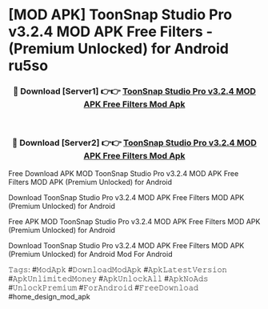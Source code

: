 # [MOD APK] ToonSnap Studio Pro v3.2.4 MOD APK Free Filters - (Premium Unlocked) for Android ru5so



<div align="center">
<h3>🔴 Download [Server1] 👉👉 <a href="https://momento.my/?title=ToonSnap_Studio_Pro_v3.2.4_MOD_APK_Free_Filters">ToonSnap Studio Pro v3.2.4 MOD APK Free Filters Mod Apk</a></h3><br>

<h3>🔴 Download [Server2] 👉👉 <a href="https://momento.my/?title=ToonSnap_Studio_Pro_v3.2.4_MOD_APK_Free_Filters">ToonSnap Studio Pro v3.2.4 MOD APK Free Filters Mod Apk</a></h3>
</div>



Free Download APK MOD ToonSnap Studio Pro v3.2.4 MOD APK Free Filters MOD APK (Premium Unlocked) for Android

Download ToonSnap Studio Pro v3.2.4 MOD APK Free Filters MOD APK (Premium Unlocked) for Android

Free APK MOD ToonSnap Studio Pro v3.2.4 MOD APK Free Filters MOD APK (Premium Unlocked) for Android

Download ToonSnap Studio Pro v3.2.4 MOD APK Free Filters MOD APK (Premium Unlocked) for Android Mod For Android

𝚃𝚊𝚐𝚜: #𝙼𝚘𝚍𝙰𝚙𝚔 #𝙳𝚘𝚠𝚗𝚕𝚘𝚊𝚍𝙼𝚘𝚍𝙰𝚙𝚔 #𝙰𝚙𝚔𝙻𝚊𝚝𝚎𝚜𝚝𝚅𝚎𝚛𝚜𝚒𝚘𝚗 #𝙰𝚙𝚔𝚄𝚗𝚕𝚒𝚖𝚒𝚝𝚎𝚍𝙼𝚘𝚗𝚎𝚢 #𝙰𝚙𝚔𝚄𝚗𝚕𝚘𝚌𝚔𝙰𝚕𝚕 #𝙰𝚙𝚔𝙽𝚘𝙰𝚍𝚜 #𝚄𝚗𝚕𝚘𝚌𝚔𝙿𝚛𝚎𝚖𝚒𝚞𝚖 #𝙵𝚘𝚛𝙰𝚗𝚍𝚛𝚘𝚒𝚍 #𝙵𝚛𝚎𝚎𝙳𝚘𝚠𝚗𝚕𝚘𝚊𝚍 #home_design_mod_apk
